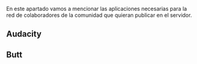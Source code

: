 En este apartado vamos a mencionar las aplicaciones necesarias para la red de colaboradores de la comunidad que quieran publicar en el servidor.

## Audacity

## Butt 